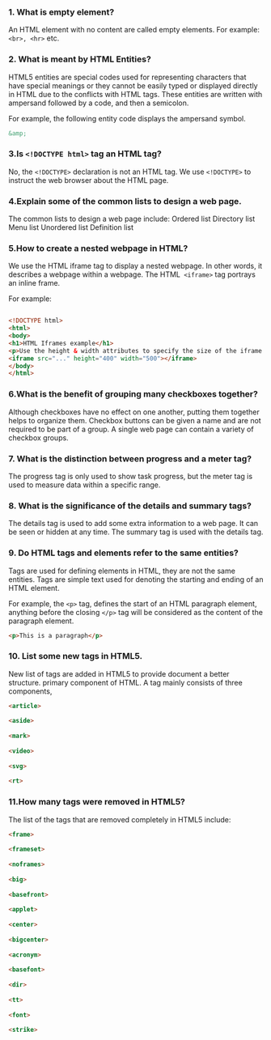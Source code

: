 ### 1. What is empty element?

An HTML element with no content are called empty elements. For example: `<br>, <hr>` etc.

### 2. What is meant by HTML Entities?

HTML5 entities are special codes used for representing characters that have special meanings or they cannot be easily typed or displayed directly in HTML due to the conflicts with HTML tags. These entities are written with ampersand followed by a code, and then a semicolon. 

For example, the following entity code displays the ampersand symbol.

```html
&amp;
```


### 3.Is `<!DOCTYPE html>` tag an HTML tag?

No, the `<!DOCTYPE>` declaration is not an HTML tag. We use `<!DOCTYPE>` to instruct the web browser about the HTML page.

### 4.Explain some of the common lists to design a web page.

The common lists to design a web page include:
Ordered list
Directory list
Menu list
Unordered list
Definition list

### 5.How to create a nested webpage in HTML?

We use the HTML iframe tag to display a nested webpage. In other words, it describes a webpage within a webpage. The HTML` <iframe>` tag portrays an inline frame.

For example:
```html

<!DOCTYPE html>
<html>
<body>    
<h1>HTML Iframes example</h1> 
<p>Use the height & width attributes to specify the size of the iframe:</p>    
<iframe src="..." height="400" width="500"></iframe>    
</body>    
</html>

```

### 6.What is the benefit of grouping many checkboxes together?

Although checkboxes have no effect on one another, putting them together helps to organize them. Checkbox buttons can be given a name and are not required to be part of a group. A single web page can contain a variety of checkbox groups. 


### 7. What is the distinction between progress and a meter tag?

The progress tag is only used to show task progress, but the meter tag is used to measure data within a specific range. 

### 8. What is the significance of the details and summary tags?

The details tag is used to add some extra information to a web page. It can be seen or hidden at any time. The summary tag is used with the details tag.

### 9. Do HTML tags and elements refer to the same entities?

Tags are used for defining elements in HTML, they are not the same entities. Tags are simple text used for denoting the starting and ending of an HTML element.

For example, the `<p>` tag, defines the start of an HTML paragraph element, anything before the closing `</p>` tag will be considered as the content of the paragraph element.

```html
<p>This is a paragraph</p>
```

### 10. List some new tags in HTML5.

New list of tags are added in HTML5 to provide document a better structure. primary component of HTML. A tag mainly consists of three components,

```html
<article>
 
<aside>
 
<mark>
 
<video>
 
<svg>
 
<rt>

```




### 11.How many tags were removed in HTML5?
The list of the tags that are removed completely in HTML5 include:

```html
<frame>
 
<frameset>
 
<noframes>
 
<big>
 
<basefront>
 
<applet>
 
<center>
 
<bigcenter>
 
<acronym>
 
<basefont>
 
<dir>
 
<tt>
 
<font>
 
<strike>

```
